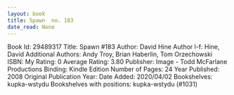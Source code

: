 ```yaml
---
layout: book
title: Spawn  no. 183
date_read: None
---
```


Book Id: 29489317
Title: Spawn #183
Author: David Hine
Author l-f: Hine, David
Additional Authors: Andy Troy, Brian Haberlin, Tom Orzechowski
ISBN: 
My Rating: 0
Average Rating: 3.80
Publisher: Image - Todd McFarlane Productions
Binding: Kindle Edition
Number of Pages: 24
Year Published: 2008
Original Publication Year: 
Date Added: 2020/04/02
Bookshelves: kupka-wstydu
Bookshelves with positions: kupka-wstydu (#1031)


